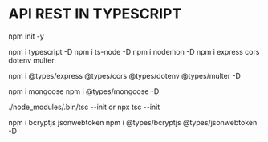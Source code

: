 # API REST IN TYPESCRIPT

npm init -y

npm i typescript -D
npm i ts-node -D
npm i nodemon -D
npm i express cors dotenv multer

npm i @types/express @types/cors @types/dotenv @types/multer -D

npm i mongoose
npm i @types/mongoose -D

./node_modules/.bin/tsc --init or npx tsc --init

npm i bcryptjs jsonwebtoken
npm i @types/bcryptjs @types/jsonwebtoken -D


